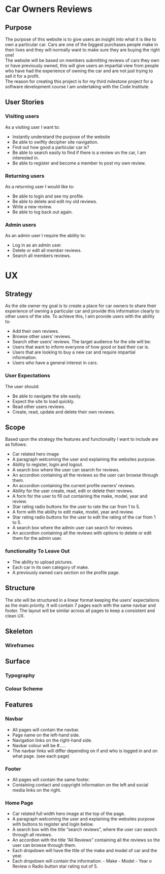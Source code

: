 # Car Owners Reviews

## Purpose

The purpose of this website is to give users an insight into what it is like to own a particular car. 
Cars are one of the biggest purchases people make in their lives and they will normally want to make 
sure they are buying the right one!  
The website will be based on members submitting reviews of cars they own or have previously owned, 
this will give users an impartial view from people who have had the experience of owning the car and 
are not just trying to sell it for a profit.  
The reason for creating this project is for my third milestone project for a software development course
 I am undertaking with the Code Institute.

## User Stories

### Visiting users

As a visiting user I want to:
-	Instantly understand the purpose of the website
-	Be able to swiftly decipher site navigation.
-	Find out how good a particular car is?
-	Be able to search easily to find if there is a review on the car, I am interested in.
-	Be able to register and become a member to post my own review.

### Returning users

As a returning user I would like to:
-	Be able to login and see my profile.
-	Be able to delete and edit my old reviews.
-	Write a new review.
-	Be able to log back out again.

### Admin users

As an admin user I require the ability to:
-	Log in as an admin user.
-	Delete or edit all member reviews.
-	Search all members reviews.

# UX

## Strategy

As the site owner my goal is to create a place for car owners to share their experience of owning a particular car and provide this information clearly to other users of the site.  To achieve this, I aim provide users with the ability to:
-	Add their own reviews.
-	Browse other users’ reviews.
-	Search other users’ reviews.
The target audience for the site will be:
-	Users that want to inform everyone of how good or bad their car is.
-	Users that are looking to buy a new car and require impartial information.
-	Users who have a general interest in cars.

### User Expectations

The user should:
-	Be able to navigate the site easily.
-	Expect the site to load quickly.
-	Read other users reviews.
-	Create, read, update and delete their own reviews.

## Scope

Based upon the strategy the features and functionality I want to include are as follows:
-	Car related hero image
-	A paragraph welcoming the user and explaining the websites purpose.
-	Ability to register, login and logout.
-	A search box where the user can search for reviews.
-	An accordion containing all the reviews so the user can browse through them.
-	An accordion containing the current profile owners’ reviews.
-	Ability for the user create, read, edit or delete their reviews.
-	A form for the user to fill out containing the make, model, year and review.
-	Star rating radio buttons for the user to rate the car from 1 to 5.
-	A form with the ability to edit make, model, year and review.
-	Star rating radio buttons for the user to edit the rating of the car from 1 to 5.
-	A search box where the admin user can search for reviews.
-	An accordion containing all the reviews with options to delete or edit them for the admin user.

### functionality To Leave Out

-	The ability to upload pictures.
-	Each car in its own category of make.
-	A previously owned cars section on the profile page.

## Structure

The site will be structured in a linear format keeping the users’ expectations as the main priority. 
It will contain 7 pages each with the same navbar and footer. The layout will be similar across all pages 
to keep a consistent and clean UX.

## Skeleton 

### Wireframes

## Surface

### Typography

### Colour Scheme

## Features

### Navbar

-	All pages will contain the navbar.
-	Page name on the left-hand side.
-	Navigation links on the right-hand side.
-	Navbar colour will be #.....
-	The navbar links will differ depending on if and who is logged in and on what page. (see each page)

### Footer

-	All pages will contain the same footer.
-	Containing contact and copyright information on the left and social media links on the right.

### Home Page

-	Car related full width hero image at the top of the page.
-	A paragraph welcoming the user and explaining the websites purpose with buttons to register and login below.
-	A search box with the title “search reviews”, where the user can search through all reviews.
-	An accordion with the title “All Reviews” containing all the reviews so the user can browse through them.
-	Each dropdown will have the title of the make and model of car and the year.
-	Each dropdown will contain the information:
        - Make
        - Model
        -  Year
o	Review
o	Radio button star rating out of 5.


